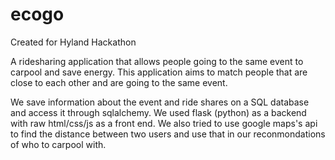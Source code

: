 # ecogo
Created for Hyland Hackathon

A ridesharing application that allows people going to the same event to carpool and save energy. This application aims to match people that are close to each other and are going to the same event.

We save information about the event and ride shares on a SQL database and access it through sqlalchemy. We used flask (python) as a backend with raw html/css/js as a front end. We also tried to use google maps's api to find the distance between two users and use that in our reconmondations of who to carpool with.